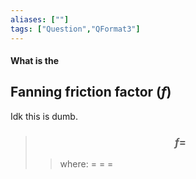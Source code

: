 ```yaml
---
aliases: [""]
tags: ["Question","QFormat3"]
---
```


#### What is the
## Fanning friction factor ($f$)
Idk this is dumb.

> ### $$ f = $$ 
>> where:
>> $=$ 
>> $=$
>> $=$
